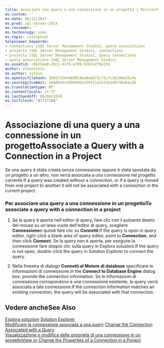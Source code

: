 ```yaml
---
title: Associare una query a una connessione in un progetto | Microsoft Docs
ms.custom: ''
ms.date: 06/13/2017
ms.prod: sql-server-2014
ms.reviewer: ''
ms.technology: ssms
ms.topic: conceptual
helpviewer_keywords:
- connections [SQL Server Management Studio], query associations
- projects [SQL Server Management Studio], connections
- projects [SQL Server Management Studio], query connections
- query associations [SQL Server Management Studio]
ms.assetid: c9625ae0-29c1-4179-a709-51b7e2f9e23d
author: stevestein
ms.author: sstein
ms.openlocfilehash: 3b05715dc6680148a8ae673c73cfc36c96a55c4e
ms.sourcegitcommit: ad4d92dce894592a259721a1571b1d8736abacdb
ms.translationtype: MT
ms.contentlocale: it-IT
ms.lasthandoff: 08/04/2020
ms.locfileid: "87717184"
---
```

# <a name="associate-a-query-with-a-connection-in-a-project"></a><span data-ttu-id="44d7e-102">Associazione di una query a una connessione in un progetto</span><span class="sxs-lookup"><span data-stu-id="44d7e-102">Associate a Query with a Connection in a Project</span></span>
  <span data-ttu-id="44d7e-103">Se una query è stata creata senza connessione oppure è stata spostata da un progetto a un altro, non verrà associata a una connessione nel progetto corrente.</span><span class="sxs-lookup"><span data-stu-id="44d7e-103">If a query was created without a connection, or if a query is moved from one project to another it will not be associated with a connection in the current project.</span></span>  
  
### <a name="to-associate-a-query-with-a-connection-in-a-project"></a><span data-ttu-id="44d7e-104">Per associare una query a una connessione in un progetto</span><span class="sxs-lookup"><span data-stu-id="44d7e-104">To associate a query with a connection in a project</span></span>  
  
1.  <span data-ttu-id="44d7e-105">Se la query è aperta nell'editor di query, fare clic con il pulsante destro del mouse su un'area vuota dell'editor di query, scegliere **Connessione**e quindi fare clic su **Connetti**.</span><span class="sxs-lookup"><span data-stu-id="44d7e-105">If the query is open in query editor, right-click a blank area of query editor, point to **Connection**, and then click **Connect**.</span></span> <span data-ttu-id="44d7e-106">Se la query non è aperta, per eseguire la connessione fare doppio clic sulla query in Esplora soluzioni.</span><span class="sxs-lookup"><span data-stu-id="44d7e-106">If the query is not open, double-click the query in Solution Explorer to connect the query.</span></span>  
  
2.  <span data-ttu-id="44d7e-107">Nella finestra di dialogo **Connetti al Motore di database** specificare le informazioni di connessione.</span><span class="sxs-lookup"><span data-stu-id="44d7e-107">In the **Connect to Database Engine** dialog box, provide the connection information.</span></span> <span data-ttu-id="44d7e-108">Se le informazioni di connessione corrispondono a una connessione esistente, la query verrà associata a tale connessione.</span><span class="sxs-lookup"><span data-stu-id="44d7e-108">If the connection information matches an existing connection, the query will be associated with that connection.</span></span>  
  
## <a name="see-also"></a><span data-ttu-id="44d7e-109">Vedere anche</span><span class="sxs-lookup"><span data-stu-id="44d7e-109">See Also</span></span>  
 <span data-ttu-id="44d7e-110">[Esplora soluzioni](solution-explorer.md) </span><span class="sxs-lookup"><span data-stu-id="44d7e-110">[Solution Explorer](solution-explorer.md) </span></span>  
 <span data-ttu-id="44d7e-111">[Modificare la connessione associata a una query](change-the-connection-associated-with-a-query.md) </span><span class="sxs-lookup"><span data-stu-id="44d7e-111">[Change the Connection Associated with a Query](change-the-connection-associated-with-a-query.md) </span></span>  
 [<span data-ttu-id="44d7e-112">Visualizzazione o modifica delle proprietà di una connessione in un progetto</span><span class="sxs-lookup"><span data-stu-id="44d7e-112">View or Change the Properties of a Connection in a Project</span></span>](view-or-change-the-properties-of-a-connection-in-a-project.md)  
  
  
